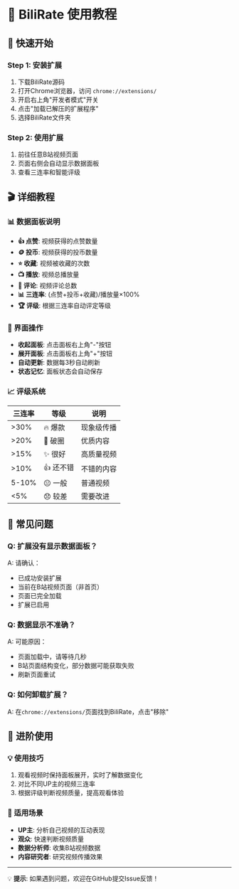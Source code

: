 # 📖 BiliRate 使用教程

## 🎯 快速开始

### Step 1: 安装扩展
1. 下载BiliRate源码
2. 打开Chrome浏览器，访问 `chrome://extensions/`
3. 开启右上角"开发者模式"开关
4. 点击"加载已解压的扩展程序"
5. 选择BiliRate文件夹

### Step 2: 使用扩展
1. 前往任意B站视频页面
2. 页面右侧会自动显示数据面板
3. 查看三连率和智能评级

## 🎬 详细教程

### 📊 数据面板说明
- **👍 点赞**: 视频获得的点赞数量
- **🪙 投币**: 视频获得的投币数量  
- **⭐ 收藏**: 视频被收藏的次数
- **📺 播放**: 视频总播放量
- **💬 评论**: 视频评论总数
- **📊 三连率**: (点赞+投币+收藏)/播放量×100%
- **🏆 评级**: 根据三连率自动评定等级

### 🎨 界面操作
- **收起面板**: 点击面板右上角"-"按钮
- **展开面板**: 点击面板右上角"+"按钮
- **自动更新**: 数据每3秒自动刷新
- **状态记忆**: 面板状态会自动保存

### 📈 评级系统
| 三连率 | 等级 | 说明 |
|--------|------|------|
| >30% | 🔥 爆款 | 现象级传播 |
| >20% | 🚀 破圈 | 优质内容 |
| >15% | ✨ 很好 | 高质量视频 |
| >10% | 👍 还不错 | 不错的内容 |
| 5-10% | 😐 一般 | 普通视频 |
| <5% | 😞 较差 | 需要改进 |

## 🔧 常见问题

### Q: 扩展没有显示数据面板？
A: 请确认：
- 已成功安装扩展
- 当前在B站视频页面（非首页）
- 页面已完全加载
- 扩展已启用

### Q: 数据显示不准确？
A: 可能原因：
- 页面加载中，请等待几秒
- B站页面结构变化，部分数据可能获取失败
- 刷新页面重试

### Q: 如何卸载扩展？
A: 在`chrome://extensions/`页面找到BiliRate，点击"移除"

## 🚀 进阶使用

### 💡 使用技巧
1. 观看视频时保持面板展开，实时了解数据变化
2. 对比不同UP主的视频三连率
3. 根据评级判断视频质量，提高观看体验

### 🎯 适用场景
- **UP主**: 分析自己视频的互动表现
- **观众**: 快速判断视频质量
- **数据分析师**: 收集B站视频数据
- **内容研究者**: 研究视频传播效果

---

💡 **提示**: 如果遇到问题，欢迎在GitHub提交Issue反馈！
